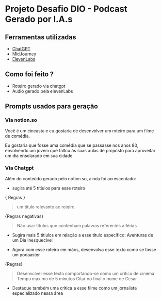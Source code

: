 # Projeto Desafio DIO -  Podcast Gerado por I.A.s

## Ferramentas utilizadas

- [ChatGPT](https://chat.openai.com/) 
- [MidJourney](https://www.midjourney.com/app/)
- [ElevenLabs](https://beta.elevenlabs.io/)
 
## Como foi feito ?

- Roteiro gerado via chatgpt
- Audio gerado pela elevenLabs

## Prompts  usados para geração

### Via notion.so

Você é um cineasta e eu gostaria de desenvolver um roteiro para um filme de comédia.

Eu gostaria que fosse uma comédia que se passasse nos anos 80, envolvendo um jovem que faltou às suas aulas de propósto para aproveitar um dia ensolarado em sua cidade

### Via Chatgpt

Além do conteúdo gerado pelo notion.so, ainda foi acrescentado:

- sugira até 5 títiulos para esse roteiro

{ Regras }

> um título relevante ao roteiro

{Regras negativas}

> Não usar títulos que contenham palavras referentes à férias

- Sugira mais 5 títiulos em relação a esse título específico: Aventuras de um Dia Inesquecível

- Agora com esse roteiro em mãos, desenvolva esse texto como se fosse um podaaster

{Regras}

> Desenvolver esse texto comportando-se como um crítico de cinema
> Tempo máximo de 5 minutos
> Citar no final o nome de Cesar

- Destaque também uma crítica a esse filme como um jornalista especializado nessa área
